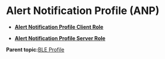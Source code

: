 # Alert Notification Profile \(ANP\)

-   **[Alert Notification Profile Client Role](GUID-7A9B41EC-97DD-46FE-B962-56939D6AB761.md)**  

-   **[Alert Notification Profile Server Role](GUID-B068C11F-F560-4E1E-99DB-F0B380C37301.md)**  


**Parent topic:**[BLE Profile](GUID-0C50046A-98EA-4DA8-9171-8A060D2F890B.md)

